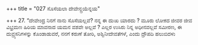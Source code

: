 +++
title = "027 ಸೊಸೆಯಲಾ ದೇವೇನ್ದ್ರಯೆನ್ನಯ"

+++
27. “ದೇವೇಂದ್ರ ನಿನಗೆ ನಾನು ಸೊಸೆಯಲ್ಲವೆ? ನನ್ನ ಈ ದುಃಖ ಯಾರದು ? ಮೂರು ಲೋಕದ ಜೀವರ ಜೀವ ವಿಭ್ರಮಣ ಹಿರಿಯ ಮಾವನಾದ ಯಮನ ವಶವೇ ಅಲ್ಲವೆ ? ಎಲ್ಲರ ಉಸಿರು ನಿನ್ನ ಅಧೀನವಲ್ಲವೆ ಸಮೀರಣ, ಈ ದುವ್ರ್ಯಸನಿಗಳನ್ನು ಕೊಂಡಾಡುವರೆ, ನನಗೆ ಕರುಣೆ ತೋರಿ, ಅಶ್ವಿನೀದೇವತೆಗಳೆ, ಎಂದು ದ್ರೌಪದಿ ಹಲುಬಿದಳು